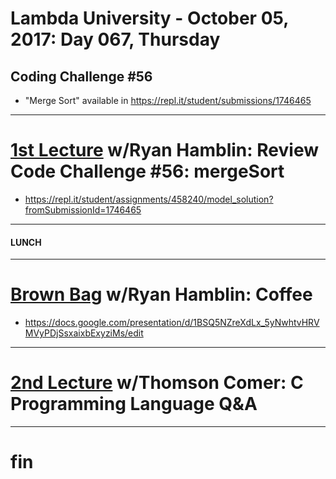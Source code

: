 # Lambda University - October 05, 2017: Day 067, Thursday
## Coding Challenge #56
- "Merge Sort" available in https://repl.it/student/submissions/1746465
***
# [1st Lecture](https://youtu.be/oMlOBuyazv4) w/Ryan Hamblin: Review Code Challenge #56: mergeSort
- https://repl.it/student/assignments/458240/model_solution?fromSubmissionId=1746465

***
#### LUNCH
***
# [Brown Bag](https://youtu.be/UPxubEpGd7c) w/Ryan Hamblin: Coffee
- https://docs.google.com/presentation/d/1BSQ5NZreXdLx_5yNwhtvHRVMVyPDjSsxaixbExyziMs/edit

***
# [2nd Lecture](https://youtu.be/DmVyAyixoqU) w/Thomson Comer: C Programming Language Q&A
***
# fin
